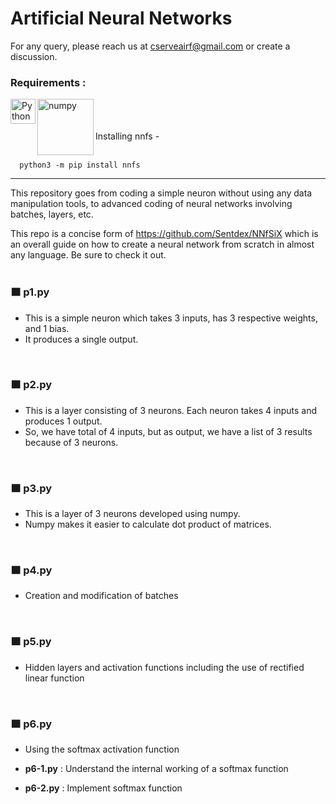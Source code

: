 # Artificial Neural Networks

For any query, please reach us at cserveairf@gmail.com or create a discussion.

### Requirements :
<img align="left" alt="Python" width="40px" src="https://img.icons8.com/color/72/python.png">
<img align="left" alt="numpy" width="90px" src="https://upload.wikimedia.org/wikipedia/commons/thumb/3/31/NumPy_logo_2020.svg/640px-NumPy_logo_2020.svg.png">
<br>
<br>
<br>
Installing nnfs -<br>
<br>  
    
      python3 -m pip install nnfs

***
This repository goes from coding a simple neuron without using any data manipulation tools, to advanced coding of neural networks involving batches, layers, etc.

This repo is a concise form of https://github.com/Sentdex/NNfSiX which is an overall guide on how to create a neural network from scratch in almost any language. Be sure to check it out.
<br>
<br>

### 🟧 p1.py
* This is a simple neuron which takes 3 inputs, has 3 respective weights, and 1 bias. 
* It produces a single output.
<br>

### 🟧 p2.py
* This is a layer consisting of 3 neurons. Each neuron takes 4 inputs and produces 1 output. 
* So, we have total of 4 inputs, but as output, we have a list of 3 results because of 3 neurons.
<br>

### 🟧 p3.py
* This is a layer of 3 neurons developed using numpy. 
* Numpy makes it easier to calculate dot product of matrices.
<br>

### 🟧 p4.py
* Creation and modification of batches
<br>

### 🟧 p5.py
* Hidden layers and activation functions including the use of rectified linear function
<br>

### 🟧 p6.py
* Using the softmax activation function 

* **p6-1.py** : Understand the internal working of a softmax function 

* **p6-2.py** : Implement softmax function
